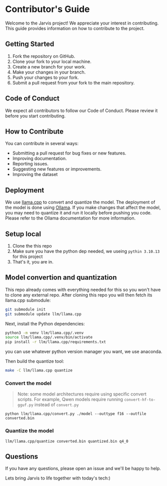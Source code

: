 # Contributor's Guide

Welcome to the Jarvis project! We appreciate your interest in contributing. This guide provides information on how to contribute to the project.

## Getting Started

1. Fork the repository on GitHub.
2. Clone your fork to your local machine.
3. Create a new branch for your work.
4. Make your changes in your branch.
5. Push your changes to your fork.
6. Submit a pull request from your fork to the main repository.

## Code of Conduct

We expect all contributors to follow our Code of Conduct. Please review it before you start contributing.

## How to Contribute

You can contribute in several ways:

- Submitting a pull request for bug fixes or new features.
- Improving documentation.
- Reporting issues.
- Suggesting new features or improvements.
- Improving the dataset

## Deployment
We use [llama.cpp](https://github.com/ggerganov/llama.cpp) to convert and quantize the model. The deployment of the model is done using [Ollama](https://github.com/ollama/ollama). If you make changes that affect the model, you may need to quantize it and run it locally before pushing you code. Please refer to the Ollama documentation for more information.

## Setup local
1. Clone the this repo
2. Make sure you have the python dep needed, we useing `pythin 3.10.13` for this project
3. That's it, you are in.

## Model convertion and quantization
  This repo already comes with everything needed for this so you won't have to clone any external repo. After cloning this repo you will then fetch its llama.cpp submodule:
  ```bash
git submodule init
git submodule update llm/llama.cpp
  ```
  Next, install the Python dependencies:
  ```bash
python3 -m venv llm/llama.cpp/.venv
source llm/llama.cpp/.venv/bin/activate
pip install -r llm/llama.cpp/requirements.txt

  ```
  you can use whatever python version manager you want, we use anaconda.

  Then build the quantize tool:
  ```bash
  make -C llm/llama.cpp quantize
  ```
  ### Convert the model
> Note: some model architectures require using specific convert scripts. For example, Qwen models require running `convert-hf-to-gguf.py` instead of `convert.py`

```
python llm/llama.cpp/convert.py ./model --outtype f16 --outfile converted.bin
```

### Quantize the model

```
llm/llama.cpp/quantize converted.bin quantized.bin q4_0
```

 





## Questions

If you have any questions, please open an issue and we'll be happy to help.

Lets bring Jarvis to life together with today's tech:)